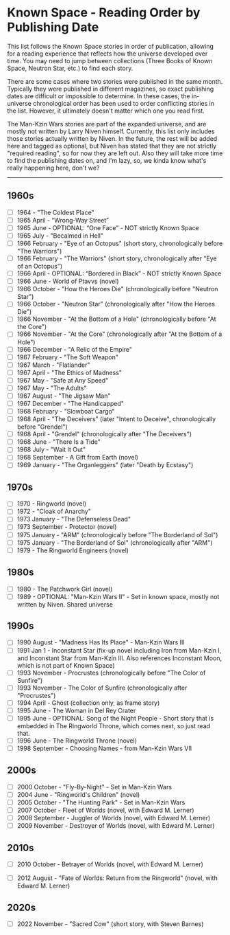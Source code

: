 # Known Space - Reading Order by Publishing Date

This list follows the Known Space stories in order of publication,
allowing for a reading experience that reflects how the universe developed over time.
You may need to jump between collections (Three Books of Known Space, Neutron Star, etc.)
to find each story.

There are some cases where two stories were published in the same month. Typically they
were published in different magazines, so exact publishing dates are difficult or
impossible to determine. In these cases, the in-universe chronological order has been
used to order conflicting stories in the list. However, it ultimately doesn't matter
which one you read first.

The Man-Kzin Wars stories are part of the expanded universe, and are mostly not written
by Larry Niven himself. Currently, this list only includes those stories actually written
by Niven. In the future, the rest will be added here and tagged as optional, but Niven
has stated that they are not strictly "required reading", so for now they are left out.
Also they will take more time to find the publishing dates on, and I'm lazy, so, we kinda
know what's really happening here, don't we?

________________________________________________________

## 1960s

- [ ] 1964 - "The Coldest Place"
- [ ] 1965 April - “Wrong-Way Street”
- [ ] 1965 June - OPTIONAL: “One Face” - NOT strictly Known Space
- [ ] 1965 July - "Becalmed in Hell"
- [ ] 1966 February - "Eye of an Octopus" (short story, chronologically before "The Warriors")
- [ ] 1966 February - "The Warriors" (short story, chronologically after "Eye of an Octopus")
- [ ] 1966 April - OPTIONAL: “Bordered in Black” - NOT strictly Known Space
- [ ] 1966 June - World of Ptavvs (novel)
- [ ] 1966 October - "How the Heroes Die" (chronologically before "Neutron Star")
- [ ] 1966 October - "Neutron Star" (chronologically after "How the Heroes Die")
- [ ] 1966 November - "At the Bottom of a Hole" (chronologically before "At the Core")
- [ ] 1966 November - "At the Core" (chronologically after "At the Bottom of a Hole")
- [ ] 1966 December - "A Relic of the Empire"
- [ ] 1967 February - "The Soft Weapon"
- [ ] 1967 March - "Flatlander"
- [ ] 1967 April - "The Ethics of Madness"
- [ ] 1967 May - "Safe at Any Speed"
- [ ] 1967 May - "The Adults"
- [ ] 1967 August - "The Jigsaw Man"
- [ ] 1967 December - "The Handicapped"
- [ ] 1968 February - "Slowboat Cargo"
- [ ] 1968 April - "The Deceivers" (later "Intent to Deceive", chronologically before "Grendel")
- [ ] 1968 April - "Grendel" (chronologically after "The Deceivers")
- [ ] 1968 June - "There Is a Tide"
- [ ] 1968 July - "Wait It Out"
- [ ] 1968 September - A Gift from Earth (novel)
- [ ] 1969 January - "The Organleggers" (later "Death by Ecstasy")

## 1970s

- [ ] 1970 - Ringworld (novel)
- [ ] 1972 - "Cloak of Anarchy"
- [ ] 1973 January - "The Defenseless Dead"
- [ ] 1973 September - Protector (novel)
- [ ] 1975 January - "ARM" (chronologically before "The Borderland of Sol")
- [ ] 1975 January - "The Borderland of Sol" (chronologically after "ARM")
- [ ] 1979 - The Ringworld Engineers (novel)

## 1980s

- [ ] 1980 - The Patchwork Girl (novel)
- [ ] 1989 - OPTIONAL: "Man-Kzin Wars II" - Set in known space, mostly not written by Niven. Shared universe

## 1990s

- [ ] 1990 August - "Madness Has Its Place" - Man-Kzin Wars III
- [ ] 1991 Jan 1 - Inconstant Star (fix-up novel including Iron from Man-Kzin I, and Inconstant Star from Man-Kzin III. Also references Inconstant Moon, which is not part of Known Space)
- [ ] 1993 November - Procrustes (chronologically before "The Color of Sunfire")
- [ ] 1993 November - The Color of Sunfire (chronologically after "Procrustes")
- [ ] 1994 April - Ghost (collection only, as frame story)
- [ ] 1995 June - The Woman in Del Rey Crater
- [ ] 1995 June - OPTIONAL: Song of the Night People - Short story that is embedded in The Ringworld Throne, which comes next, so just read that.
- [ ] 1996 June - The Ringworld Throne (novel)
- [ ] 1998 September - Choosing Names - from Man-Kzin Wars VII

## 2000s

- [ ] 2000 October - "Fly-By-Night" - Set in Man-Kzin Wars
- [ ] 2004 June - "Ringworld's Children" (novel)
- [ ] 2005 October - "The Hunting Park" - Set in Man-Kzin Wars
- [ ] 2007 October - Fleet of Worlds (novel, with Edward M. Lerner)
- [ ] 2008 September - Juggler of Worlds (novel, with Edward M. Lerner)
- [ ] 2009 November - Destroyer of Worlds (novel, with Edward M. Lerner)

## 2010s

- [ ] 2010 October - Betrayer of Worlds (novel, with Edward M. Lerner)

- [ ] 2012 August - "Fate of Worlds: Return from the Ringworld" (novel, with Edward M. Lerner)

## 2020s

- [ ] 2022 November - "Sacred Cow" (short story, with Steven Barnes)
